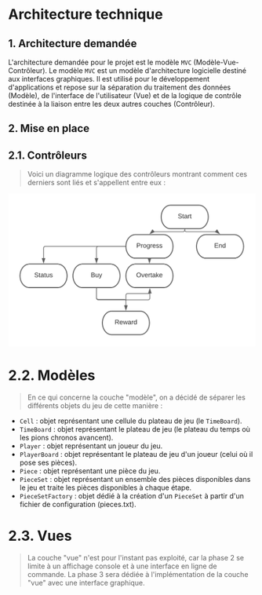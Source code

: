 # Architecture technique

## 1. Architecture demandée

L'architecture demandée pour le projet est le modèle `MVC` (Modèle-Vue-Contrôleur). Le modèle `MVC` est un modèle d'architecture logicielle destiné aux interfaces graphiques. Il est utilisé pour le développement d'applications et repose sur la séparation du traitement des données (Modèle), de l'interface de l'utilisateur (Vue) et de la logique de contrôle destinée à la liaison entre les deux autres couches (Contrôleur).

## 2. Mise en place

## 2.1. Contrôleurs

> Voici un diagramme logique des contrôleurs montrant comment ces derniers sont liés et s'appellent entre eux :

![diagram_controllers](diagram_controllers.png "Diagramme logique des contrôleurs")

# 2.2. Modèles

> En ce qui concerne la couche "modèle", on a décidé de séparer les différents objets du jeu de cette manière :

- `Cell` : objet représentant une cellule du plateau de jeu (le `TimeBoard`).
- `TimeBoard` : objet représentant le plateau de jeu (le plateau du temps où les pions chronos avancent).
- `Player` : objet représentant un joueur du jeu.
- `PlayerBoard` : objet représentant le plateau de jeu d'un joueur (celui où il pose ses pièces).
- `Piece` : objet représentant une pièce du jeu.
- `PieceSet` : objet représentant un ensemble des pièces disponibles dans le jeu et traite les pièces disponibles à chaque étape.
- `PieceSetFactory` : objet dédié à la création d'un `PieceSet` à partir d'un fichier de configuration (pieces.txt).

# 2.3. Vues

> La couche "vue" n'est pour l'instant pas exploité, car la phase 2 se limite à un affichage console et à une interface en ligne de commande. La phase 3 sera dédiée à l'implémentation de la couche "vue" avec une interface graphique. 

